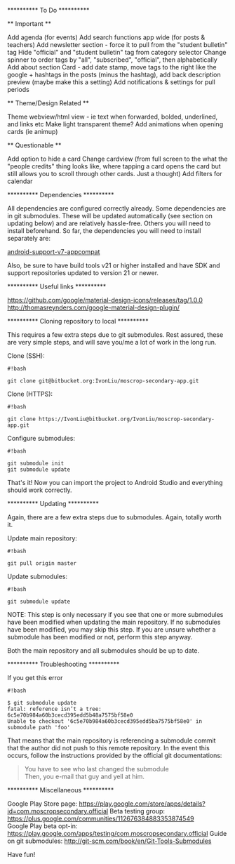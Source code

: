 ********** To Do **********

** Important **

Add agenda (for events)
Add search functions app wide (for posts & teachers)
Add newsletter section - force it to pull from the "student bulletin" tag
Hide "official" and "student bulletin" tag from category selector
Change spinner to order tags by "all", "subscribed", "official", then alphabetically
Add about section
Card - add date stamp, move tags to the right like the google + hashtags in the posts (minus the hashtag), add back description preview (maybe make this a setting)
Add notifications & settings for pull periods

** Theme/Design Related **

Theme webview/html view - ie text when forwarded, bolded, underlined, and links etc
Make light transparent theme?
Add animations when opening cards (ie animup)

** Questionable **

Add option to hide a card
Change cardview (from full screen to the what the "people credits" thing looks like, where tapping a card opens the card but still allows you to scroll through other cards. Just a thought)
Add filters for calendar

********** Dependencies **********

All dependencies are configured correctly already. Some dependencies are in git submodules. These will be updated automatically (see section on updating below) and are relatively hassle-free. Others you will need to install beforehand. So far, the dependencies you will need to install separately are:

[android-support-v7-appcompat](https://developer.android.com/tools/support-library/setup.html)

Also, be sure to have build tools v21 or higher installed and have SDK and support repositories updated to version 21 or newer.

********** Useful links **********

https://github.com/google/material-design-icons/releases/tag/1.0.0
http://thomasreynders.com/google-material-design-plugin/

********** Cloning repository to local **********

This requires a few extra steps due to git submodules. Rest assured, these are very simple steps, and will save you/me a lot of work in the long run.

Clone (SSH):

```
#!bash

git clone git@bitbucket.org:IvonLiu/moscrop-secondary-app.git
```

Clone (HTTPS):

```
#!bash

git clone https://IvonLiu@bitbucket.org/IvonLiu/moscrop-secondary-app.git
```

Configure submodules:

```
#!bash

git submodule init
git submodule update
```

That's it! Now you can import the project to Android Studio and everything should work correctly. 

********** Updating **********

Again, there are a few extra steps due to submodules. Again, totally worth it.

Update main repository:

```
#!bash

git pull origin master
```

Update submodules:

```
#!bash

git submodule update
```

NOTE: This step is only necessary if you see that one or more submodules have been modified when updating the main repository. If no submodules have been modified, you may skip this step. If you are unsure whether a submodule has been modified or not, perform this step anyway. 

Both the main repository and all submodules should be up to date.

********** Troubleshooting **********

If you get this error

```
#!bash

$ git submodule update
fatal: reference isn’t a tree: 6c5e70b984a60b3cecd395edd5b48a7575bf58e0
Unable to checkout '6c5e70b984a60b3cecd395edd5ba7575bf58e0' in submodule path 'foo'
```

That means that the main repository is referencing a submodule commit that the author did not push to this remote repository. In the event this occurs, follow the instructions provided by the official git documentations:

> You have to see who last changed the submodule  
> Then, you e-mail that guy and yell at him.

********** Miscellaneous **********

Google Play Store page: https://play.google.com/store/apps/details?id=com.moscropsecondary.official
Beta testing group: https://plus.google.com/communities/112676384883353874549  
Google Play beta opt-in: https://play.google.com/apps/testing/com.moscropsecondary.official
Guide on git submodules: http://git-scm.com/book/en/Git-Tools-Submodules

Have fun!